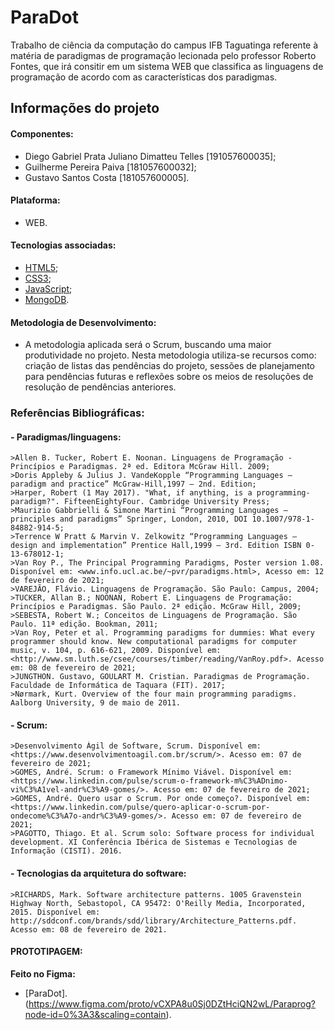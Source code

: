# ParaDot

Trabalho de ciência da computação do campus IFB Taguatinga referente à matéria de paradigmas de programação lecionada pelo professor Roberto Fontes, que irá consitir em um sistema WEB que classifica as linguagens de programação de acordo com as características dos paradigmas. 

## Informações do projeto

#### Componentes:

  - Diego Gabriel Prata Juliano Dimatteu Telles [191057600035];
  - Guilherme Pereira Paiva [181057600032];
  - Gustavo Santos Costa [181057600005].

#### Plataforma: 
  
  - WEB.

#### Tecnologias associadas:

  - [HTML5](https://html5.org/);
  - [CSS3](https://www.w3.org/Style/CSS/Overview.en.html);
  - [JavaScript](https://www.javascript.com/);
  - [MongoDB](https://www.mongodb.com/).

#### Metodologia de Desenvolvimento:

  - A metodologia aplicada será o Scrum, buscando uma maior produtividade no projeto. Nesta metodologia utiliza-se recursos como: criação de listas das pendências do projeto, sessões de planejamento para pendências futuras e reflexões sobre os meios de resoluções de resolução de pendências anteriores.

### Referências Bibliográficas:

#### - Paradigmas/linguagens:

    >Allen B. Tucker, Robert E. Noonan. Linguagens de Programação - Princípios e Paradigmas. 2ª ed. Editora McGraw Hill. 2009;
    >Doris Appleby & Julius J. VandeKopple “Programming Languages – paradigm and practice” McGraw-Hill,1997 – 2nd. Edition;
    >Harper, Robert (1 May 2017). "What, if anything, is a programming-paradigm?". FifteenEightyFour. Cambridge University Press;
    >Maurizio Gabbrielli & Simone Martini “Programming Languages – principles and paradigms” Springer, London, 2010, DOI 10.1007/978-1-84882-914-5;
    >Terrence W Pratt & Marvin V. Zelkowitz “Programming Languages – design and implementation” Prentice Hall,1999 – 3rd. Edition ISBN 0-13-678012-1;
    >Van Roy P., The Principal Programming Paradigms, Poster version 1.08. Disponível em: <www.info.ucl.ac.be/~pvr/paradigms.html>, Acesso em: 12 de fevereiro de 2021;
    >VAREJÃO, Flávio. Linguagens de Programação. São Paulo: Campus, 2004;
    >TUCKER, Allan B.; NOONAN, Robert E. Linguagens de Programação: Princípios e Paradigmas. São Paulo. 2ª edição. McGraw Hill, 2009; 
    >SEBESTA, Robert W.; Conceitos de Linguagens de Programação. São Paulo. 11ª edição. Bookman, 2011;
    >Van Roy, Peter et al. Programming paradigms for dummies: What every programmer should know. New computational paradigms for computer music, v. 104, p. 616-621, 2009. Disponível em: <http://www.sm.luth.se/csee/courses/timber/reading/VanRoy.pdf>. Acesso em: 08 de fevereiro de 2021;
    >JUNGTHON. Gustavo, GOULART M. Cristian. Paradigmas de Programação. Faculdade de Informática de Taquara (FIT). 2017;
    >Nørmark, Kurt. Overview of the four main programming paradigms. Aalborg University, 9 de maio de 2011.
    
#### - Scrum:

    >Desenvolvimento Ágil de Software, Scrum. Disponível em:<https://www.desenvolvimentoagil.com.br/scrum/>. Acesso em: 07 de fevereiro de 2021;
    >GOMES, André. Scrum: o Framework Mínimo Viável. Disponível em:<https://www.linkedin.com/pulse/scrum-o-framework-m%C3%ADnimo-vi%C3%A1vel-andr%C3%A9-gomes/>. Acesso em: 07 de fevereiro de 2021;
    >GOMES, André. Quero usar o Scrum. Por onde começo?. Disponível em:<https://www.linkedin.com/pulse/quero-aplicar-o-scrum-por-ondecome%C3%A7o-andr%C3%A9-gomes/>. Acesso em: 07 de fevereiro de 2021;
    >PAGOTTO, Thiago. Et al. Scrum solo: Software process for individual development. XI Conferência Ibérica de Sistemas e Tecnologias de Informação (CISTI). 2016.

#### - Tecnologias da arquitetura do software:

    >RICHARDS, Mark. Software architecture patterns. 1005 Gravenstein Highway North, Sebastopol, CA 95472: O'Reilly Media, Incorporated, 2015. Disponível em: http://sddconf.com/brands/sdd/library/Architecture_Patterns.pdf. Acesso em: 08 de fevereiro de 2021.


#### PROTOTIPAGEM:
**Feito no Figma:**
  - [ParaDot].(https://www.figma.com/proto/vCXPA8u0Sj0DZtHciQN2wL/Paraprog?node-id=0%3A3&scaling=contain).

